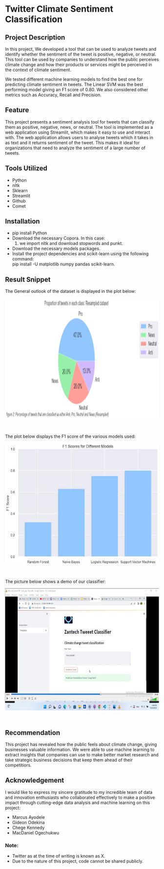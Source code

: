 # Twitter Climate Sentiment Classification

## Project Description

In this project, We developed a tool that can be used to analyze tweets and identify whether the sentiment of the tweet is positive, negative, or neutral. This tool can be used by companies to understand how the public perceives climate change and how their products or services might be perceived in the context of climate sentiment.

We tested different machine learning models to find the best one for predicting climate sentiment in tweets. The Linear SVM was the best performing model giving an F1 score of 0.80. We also considered other metrics such as Accuracy, Recall and Precision.
<br>

## Feature
This project presents a sentiment analysis tool for tweets that can classify them as positive, negative, news, or neutral. The tool is implemented as a web application using Streamlit, which makes it easy to use and interact with.
The web application allows users to analyse tweets which it takes in as text and it returns sentiment of the tweet. This makes it ideal for organizations that need to analyze the sentiment of a large number of tweets.
<br>
## Tools Utilized
* Python
* nltk
* Sklearn
* Streamlit
* Github
* Comet

## Installation
* pip install Python
* Download the necessary Copora. In this case: 
  1. we import nltk and download stopwords and punkt.
* Download the necessary models packages.
* Install the project dependencies and scikit-learn using the following command:<br> pip install -U matplotlib numpy pandas scikit-learn.

## Result Snippet
The General outlook of the dataset is displayed in the plot below:
<p align="center">
<img align = "center" width="700" height="400" src="https://github.com/OnyekaEkesi/Pics_for_github_project_readme/blob/main/Twitter_sentiment/piechart.png?raw=true">
</p> <br> 

The plot below displays the F1 score of the various models used:
<p align="center">
<img align = "center" width="700" height="400" src="https://github.com/OnyekaEkesi/Pics_for_github_project_readme/blob/main/Twitter_sentiment/metric.jpg?raw=true">
</p> <br> 

The picture below shows a demo of our classifier:
<p align="center">
<img align = "center" width="700" height="400" src="https://github.com/OnyekaEkesi/Pics_for_github_project_readme/blob/main/Twitter_sentiment/appdemo.jpg?raw=true">
</p> <br> 

## Recommendation
This project has revealed how the public feels about climate change, giving businesses valuable information. We were able to use machine learning to extract insights that companies can use to make better market research and take strategic business decisions that keep them ahead of their competitiors.

## Acknowledgement
I would like to express my sincere gratitude to my incredible team of data and innovation enthusiasts who collaborated effectively to make a positive impact through cutting-edge data analysis and machine learning on this project:

* Marcus Ayodele
* Gideon Odekina
* Chege Kennedy
* MacDaniel Ogechukwu

### Note:
* Twitter as at the time of writing is known as X.
* Due to the nature of this project, code cannot be shared publicly.
